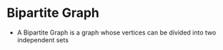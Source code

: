 # Bipartite Graph 
- A Bipartite Graph is a graph whose vertices can be divided into two independent sets 
